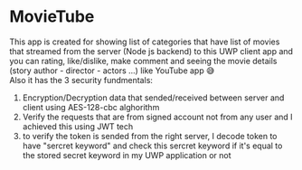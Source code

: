 # MovieTube
This app is created for showing list of categories that have list of movies that streamed from the server (Node js backend) to this UWP client app and you can rating, like/dislike, make comment and seeing the movie details (story author - director - actors ...)  like YouTube app 😅   
Also it has the 3 security fundmentals:
1. Encryption/Decryption data that sended/received between server and client using AES-128-cbc alghorithm
2. Verify the requests that are from signed account not from any user and I achieved this using JWT tech
3. to verify the token is sended from the right server, I decode token to have "sercret keyword" and check this sercret keyword if it's equal to the stored secret keyword in my UWP application or not
